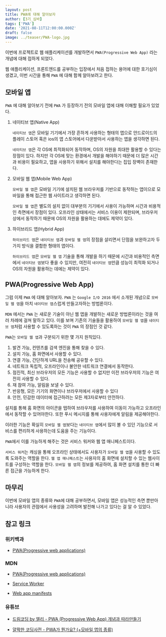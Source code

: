 ```yaml
---
layout: post
title: PWA에 대해 알아보자
author: [3기_심바]
tags: ['PWA']
date: '2021-08-11T12:00:00.000Z'
draft: false
image: ../teaser/PWA-logo.jpg
---
```


이번에 프로젝트로 웹 애플리케이션를 개발하면서 `PWA(Progressive Web App)` 라는 개념에 대해 접하게 되었다.

웹 애플리케이션, 프론트엔드를 공부하는 입장에서 처음 접하는 용어에 대한 호기심이 생겼고, 이번 시간을 통해 `PWA` 에 대해 함께 알아보려고 한다.

## 모바일 앱

`PWA` 에 대해 알아보기 전에 `PWA` 가 등장하기 전의 모바일 앱에 대해 이해할 필요가 있었다.

1. 네이티브 앱(Native App)

   `네이티브 앱`은 모바일 기기에서 가장 흔하게 사용하는 형태의 앱으로 안드로이드의 플레이 스토어 혹은 ios의 앱 스토어에서 다운받아서 사용하는 앱을 생각하면 된다.

   `네이티브 앱`은 각 OS에 최적화되어 동작하며, OS의 자원을 최대한 활용할 수 있다는 장점이 있다. 하지만 각 OS에 맞는 환경에서 개발을 해야하기 때문에 더 많은 시간과 비용이 필요하고, 앱을 사용하기 위해서 설치를 해야한다는 집입 장벽이 존재한다.

2. 모바일 웹 앱(Mobile Web App)

   `모바일 웹 앱`은 모바일 기기에 설치된 웹 브라우저를 기반으로 동작하는 앱이으로 모바일을 통해 접근한 웹 사이트라고 생각하면 된다.

   `모바일 웹 앱`은 별도의 설치 없이 대부분의 기기에서 사용이 가능하며 시간과 비용적인 측면에서 장점이 있다. 오프라인 상태에서는 서비스 이용이 제한되며, 브라우저 상에서 동작하기 때문에 OS의 자원을 활용하는 데에도 제약이 있다.

3. 하이브리드 앱(Hybrid App)

   `하이브리드 앱`은 `네이티브 앱`과 `모바일 웹 앱`의 장점을 살리면서 단점을 보완하고자 두 가지 방식을 결합한 형태의 앱이다.

   `하이브리드 앱`은 `모바일 웹 앱` 기술을 통해 개발을 하기 때문에 시간과 비용적인 측면에서 `네이티브 앱`보다 좋을 수 있지만, 여전히 `네이티브 앱`만큼 성능이 최적화 되거나 OS의 자원을 활용하는 데에는 제약이 있다.

## PWA(Progressive Web App)

그럼 이제 `PWA` 에 대해 알아보자. `PWA` 는 `Google I/O 2016` 에서 소개된 개념으로 `모바일 웹 앱`을 마치 `네이티브 앱`스럽게 만들고자하는 방법론이다.

`MDN` 에서는 `PWA` 는 새로운 기술이 아닌 웹 앱을 개발하는 새로운 방법론이라는 것을 여러 차례에 걸쳐 말하고 있다. 이를 보며 기존의 기술들을 활용하여 `모바일 웹 앱`을 `네이티브 앱`처럼 사용할 수 있도록하는 것이 `PWA` 의 장점인 것 같다.

`PWA`는 `모바일 웹 앱`과 구분되기 위한 몇 가지 원칙있다.

1. 발견 가능, 컨텐츠를 검색 엔진을 통해 찾을 수 있다.
2. 설치 가능, 홈 화면에서 사용할 수 있다.
3. 연결 가능, 간단하게 URL을 전송해 공유할 수 있다.
4. 네트워크 독립적, 오프라인이나 불안한 네트워크 연결에서 동작한다.
5. 점진적, 최신 브라우저의 모든 기능은 사용할 수 없지만 이전 브라우저의 기능은 여전히 사용할 수 있다.
6. 재 참여 가능, 알림을 보낼 수 있다.
7. 반응형, 모든 기기의 화면이나 브라우저에서 사용할 수 있다
8. 안전, 민감한 데이터에 접근하려는 모든 제3자로부터 안전하다.

설치를 통해 홈 화면의 아이콘을 탭하여 브라우저를 사용하여 이동이 가능하고 오프라인에서 동작할 수 있어야한다. 또한 푸시 메시지를 통해 사용자에게 알림을 제공해야한다.

이러한 기능은 확실히 `모바일 웹 앱`보다는 `네이티브 앱`에서 많이 볼 수 있던 기능으로 서비스를 편리하게 사용하는데 도움을 주는 기능이다.

`PWA`에서 이를 가능하게 해주는 것은 서비스 워커와 웹 앱 매니페스트이다.

`서비스 워커`는 캐싱을 통해 오프라인 상태에서도 사용자가 `모바일 웹 앱`을 사용할 수 있도록 도와주는 역할을 한다. `웹 앱 매니페스트`는 사용자의 홈 화면에 설치할 수 있는 웹사이트를 구성하는 역할을 한다. `모바일 웹 앱`의 정보를 제공하여, 홈 화면 설치를 통한 더 빠른 접근을 가능하게 한다.

## 마무리

이번에 모바일 앱의 종류와 `PWA`에 대해 공부하면서, 모바일 앱은 성능적인 측면 뿐만아니라 사용자의 관점에서 사용성을 고려하며 발전해 나가고 있다는 걸 알 수 있었다.

## 참고 링크

### 위키백과

- [PWA(Progressive web applications)](https://ko.wikipedia.org/wiki/%ED%94%84%EB%A1%9C%EA%B7%B8%EB%A0%88%EC%8B%9C%EB%B8%8C_%EC%9B%B9_%EC%95%A0%ED%94%8C%EB%A6%AC%EC%BC%80%EC%9D%B4%EC%85%98)

### MDN

- [PWA(Progressive web applications)](https://developer.mozilla.org/ko/docs/Web/Progressive_web_apps/Introduction)

- [Service Worker](https://developer.mozilla.org/ko/docs/Web/API/Service_Worker_API)

- [Web app manifests](https://developer.mozilla.org/ko/docs/Web/Manifest)

### 유튜브

- [드림코딩 by 엘리 - PWA (Progressive Web App) 개념과 따라만들기](https://www.youtube.com/watch?v=FEBkne7Nyu4)

- [얄팍한 코딩사전 - PWA가 뭔가요? (+모바일 앱의 종류)](https://www.youtube.com/watch?v=FEBkne7Nyu4)
